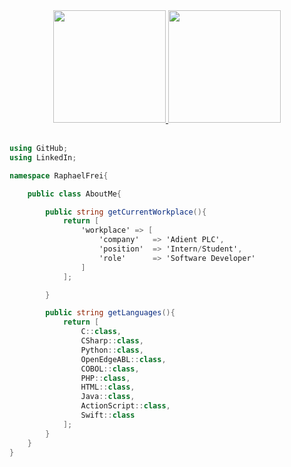 <div align="center">
  <a href="https://github.com/raphaelfrei">
  <img height="180em" src="https://github-readme-stats.vercel.app/api/top-langs/?username=raphaelfrei&layout=compact&langs_count=8&theme=dracula"/>
  <img height="180em" src="https://github-readme-stats.vercel.app/api?username=raphaelfrei&show_icons=true&theme=dracula&include_all_commits=true&count_private=true"/>
</a></div>    

<br/> 

```cs    
using GitHub;
using LinkedIn;

namespace RaphaelFrei{

    public class AboutMe{

        public string getCurrentWorkplace(){
            return [
                'workplace' => [
                    'company'   => 'Adient PLC',
                    'position'  => 'Intern/Student',
                    'role'      => 'Software Developer'
                ]
            ];

        }

        public string getLanguages(){
            return [
                C::class,
                CSharp::class,
                Python::class,
                OpenEdgeABL::class,
                COBOL::class,
                PHP::class,
                HTML::class,
                Java::class,
                ActionScript::class,
                Swift::class
            ];
        }
    }
}
```
